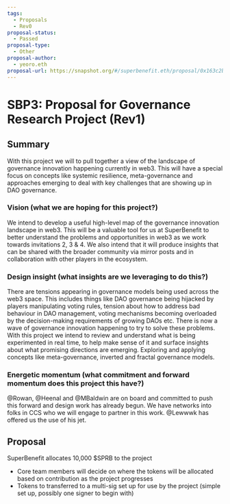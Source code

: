 ```yaml
---
tags:
  - Proposals
  - Rev0
proposal-status:
  - Passed
proposal-type:
  - Other
proposal-author:
  - yeoro.eth
proposal-url: https://snapshot.org/#/superbenefit.eth/proposal/0x163c2bd331d5063dd72a7448108c06994c21a6fb2c3b6bb649e2a19f6bea50cf
---
```

# SBP3: Proposal for Governance Research Project (Rev1)

## Summary

With this project we will to pull together a view of the landscape of governance innovation happening currently in web3. This will have a special focus on concepts like systemic resilience, meta-governance and approaches emerging to deal with key challenges that are showing up in DAO governance.


### Vision (what we are hoping for this project?)  
We intend to develop a useful high-level map of the governance innovation landscape in web3. This will be a valuable tool for us at SuperBenefit to better understand the problems and opportunities in web3 as we work towards invitations 2, 3 & 4. We also intend that it will produce insights that can be shared with the broader community via mirror posts and in collaboration with other players in the ecosystem.  

### Design insight (what insights are we leveraging to do this?) 
There are tensions appearing in governance models being used across the web3 space. This includes things like DAO governance being hijacked by players manipulating voting rules, tension about how to address bad behaviour in DAO management, voting mechanisms becoming overloaded by the decision-making requirements of growing DAOs etc. There is now a wave of governance innovation happening to try to solve these problems. With this project we intend to review and understand what is being experimented in real time, to help make sense of it and surface insights about what promising directions are emerging. Exploring and applying concepts like meta-governance, inverted and fractal governance models.

### Energetic momentum (what commitment and forward momentum does this project this have?) 
@Rowan, @Heenal and @MBaldwin are on board and committed to push this forward and design work has already begun. We have networks into folks in CCS who we will engage to partner in this work. 
@Lewwwk has offered us the use of his jet. 

## Proposal
SuperBenefit allocates 10,000 $SPRB to the project
- Core team members will decide on where the tokens will be allocated based on contribution as the project progresses
- Tokens to transferred to a multi-sig set up for use by the project (simple set up, possibly one signer to begin with)

